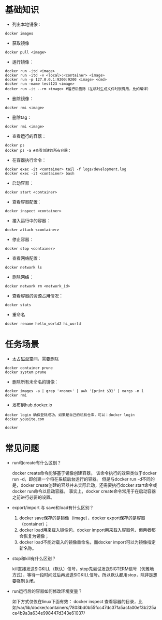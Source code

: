 # 基础知识
* 列出本地镜像：
```
docker images
```

* 获取镜像
```
docker pull <image>
```

* 运行镜像：
```
docker run -itd <image>
docker run -itd -v <local>:<container> <image>
docker run -p 127.0.0.1:9200:9200 <image> <cmd>
docker run —name test123 <image>
docker run —it --rm <image> #运行后删除（在临时生成文件时很有用，比如编译）
```

* 删除镜像：
```
docker rmi <image>
```

* 删除tag：
```
docker rmi <image>
```

* 查看运行的容器：
```
docker ps 
docker ps -a #查看创建的所有容器：
```

* 在容器执行命令：
```
docker exec -it <container> tail -f logs/development.log
docker exec -it <container> bash
```


* 启动容器：
```
docker start <container>
```

* 查看容器配置：
```
docker inspect <container>
```

* 接入运行中的容器：
```
docker attach <container>
```

* 停止容器：
```
docker stop <container>
```

* 查看网络配置：
```
docker network ls
```

* 删除网络：
```
docker network rm <network_id>
```

* 查看容器的资源占用情况：
```
docker stats
```

* 重命名
```
docker rename hello_world2 hi_world
```

# 任务场景
* 太占磁盘空间，需要删除
```
docker container prune
docker system prune 
```
* 删除所有未命名的镜像：
```
docker images -a | grep '<none>' | awk '{print $3}' | xargs -n 1 docker rmi
```

* 发布到hub.docker.io
```
docker login 确保登陆成功，如果是自己的私有仓库，可以：docker login docker.yousite.com

docker
```

# 常见问题
* run和create有什么区别？

    docker create命令能够基于镜像创建容器。 该命令执行的效果类似于docker run -d，即创建一个将在系统后台运行的容器。 但是与docker run -d不同的是，docker create创建的容器并未实际启动，还需要执行docker start命令或docker run命令以启动容器。 事实上，docker create命令常用于在启动容器之前进行必要的设置。
    
* export/import 与 save和load有什么区别？
    1. docker save保存的是镜像（image），docker export保存的是容器（container）；
    2. docker load用来载入镜像包，docker import用来载入容器包，但两者都会恢复为镜像；
    3. docker load不能对载入的镜像重命名，而docker import可以为镜像指定新名称。


* stop和kill有什么区别？

    kill直接发送SIGKILL（默认）信号，stop先尝试发送SIGTERM信号（优雅地方式），等待一段时间过后再发送SIGKILL信号。所以默认都用stop，除非是想要强制关闭。

* run运行后的容器如何修改环境变量？

    如下方式仅仅在linux下面有效：
    docker inspect <container> 查看容器的目录，比如/var/lib/docker/containers/7803bd0b55fcc47dc37fa5acfa00ef3b225ace4b9a3a634e998447d343e61037/